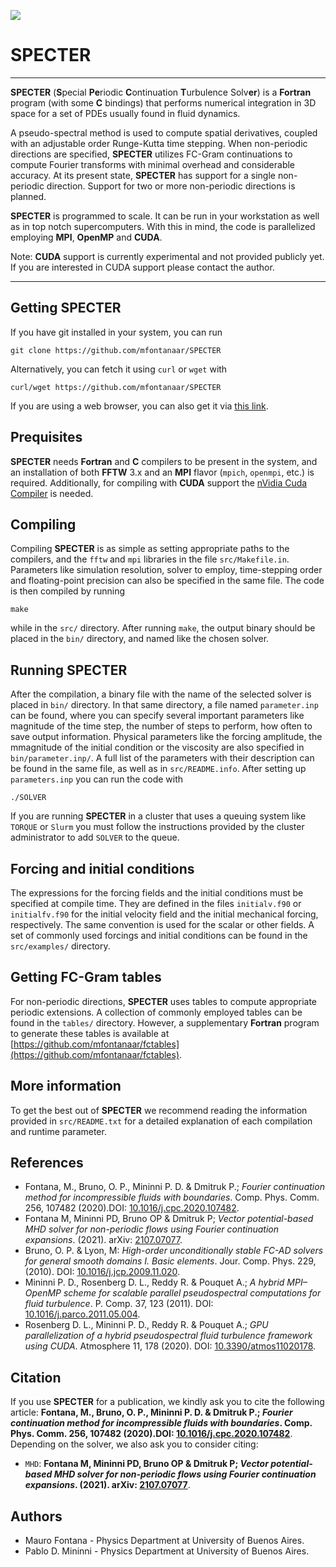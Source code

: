 ![](./specter.svg)

# SPECTER

----
**SPECTER** (**S**pecial **Pe**riodic **C**ontinuation **T**urbulence Solv**er**) is a **Fortran** program (with some **C** bindings) that performs numerical integration in 3D space for a set of PDEs usually found in fluid dynamics. 

A pseudo-spectral method is used to compute spatial derivatives, coupled with an adjustable order Runge-Kutta time stepping. When non-periodic directions are specified, **SPECTER** utilizes FC-Gram continuations to compute Fourier transforms with minimal overhead and considerable accuracy. At its present state, **SPECTER** has support for a single non-periodic direction. Support for two or more non-periodic directions is planned.

**SPECTER** is programmed to scale. It can be run in your workstation as well as in top notch supercomputers. With this in mind, the code is parallelized employing **MPI**, **OpenMP** and **CUDA**.

Note: **CUDA** support is currently experimental and not provided publicly yet. If you are interested in CUDA support please contact the author.

----
## Getting SPECTER
If you have git installed in your system, you can run 
```
git clone https://github.com/mfontanaar/SPECTER
```
Alternatively, you can fetch it using `curl` or `wget` with
```
curl/wget https://github.com/mfontanaar/SPECTER
```
If you are using a web browser, you can also get it via [this link](https://github.com/mfontanaar/SPECTER/archive/master.zip).

## Prequisites
**SPECTER** needs **Fortran** and **C** compilers to be present in the system, and an installation of both **FFTW** 3.x and an **MPI** flavor (`mpich`, `openmpi`, etc.) is required. Additionally, for compiling with **CUDA** support the [nVidia Cuda Compiler](https://developer.nvidia.com/cuda-llvm-compiler) is needed.

## Compiling
Compiling **SPECTER** is as simple as setting appropriate paths to the compilers, and the `fftw` and `mpi` libraries in the file `src/Makefile.in`. Parameters like simulation resolution, solver to employ, time-stepping order and floating-point precision can also be specified in the same file. The code is then compiled by running 
```
make
```
while in the `src/` directory. After running `make`, the output binary should be placed in the `bin/` directory, and named like the chosen solver.

## Running SPECTER
After the compilation, a binary file with the name of the selected solver is placed in `bin/` directory. In that same directory, a file named `parameter.inp` can be found, where you can specify several important parameters like magnitude of the time step, the number of steps to perform, how often to save output information. Physical parameters like the forcing amplitude, the mmagnitude of the initial condition or the viscosity are also specified in `bin/parameter.inp/`. A full list of the parameters with their description can be found in the same file, as well as in `src/README.info`. After setting up `parameters.inp` you can run the code with
```
./SOLVER
```
If you are running **SPECTER** in a cluster that uses a queuing system like `TORQUE` or `Slurm` you must follow the instructions provided by the cluster administrator to add `SOLVER` to the queue.

## Forcing and initial conditions
The expressions for the forcing fields and the initial conditions must be specified at compile time. They are defined in the files `initialv.f90` or `initialfv.f90` for the initial velocity field and the initial mechanical forcing, respectively. The same convention is used for the scalar or other fields. A set of commonly used forcings and initial conditions can be found in the `src/examples/` directory.

## Getting FC-Gram tables
For non-periodic directions, **SPECTER** uses tables to compute appropriate periodic extensions. A collection of commonly employed tables can be found in the `tables/` directory. However, a supplementary **Fortran** program to generate these tables is available at [https://github.com/mfontanaar/fctables](https://github.com/mfontanaar/fctables).

## More information
To get the best out of **SPECTER** we recommend reading the information provided in `src/README.txt` for a detailed explanation of each compilation and runtime parameter.

## References
- Fontana, M., Bruno, O. P., Mininni P. D. & Dmitruk P.; *Fourier continuation method for incompressible fluids with boundaries*. Comp. Phys. Comm. 256, 107482 (2020).DOI: [10.1016/j.cpc.2020.107482](https://doi.org/10.1016/j.cpc.2020.107482).
- Fontana M, Mininni PD, Bruno OP & Dmitruk P; *Vector potential-based MHD solver for non-periodic flows using Fourier continuation expansions*. (2021). arXiv: [2107.07077](https://arxiv.org/abs/2107.07077).
- Bruno, O. P. & Lyon, M: *High-order unconditionally stable FC-AD solvers for general smooth domains I. Basic elements*. Jour. Comp. Phys.  229, (2010). DOI: [10.1016/j.jcp.2009.11.020](https://doi.org/10.1016/j.jcp.2009.11.020).
- Mininni P. D., Rosenberg D. L., Reddy R. & Pouquet A.; *A hybrid MPI–OpenMP scheme for scalable parallel pseudospectral computations for fluid turbulence*. P. Comp. 37, 123 (2011). DOI: [10.1016/j.parco.2011.05.004](https://doi.org/10.1016/j.parco.2011.05.004).
- Rosenberg D. L., Mininni P. D., Reddy R. & Pouquet A.; *GPU parallelization of a hybrid pseudospectral fluid turbulence framework using CUDA*.  Atmosphere 11, 178 (2020). DOI: [10.3390/atmos11020178](https://doi.org/10.3390/atmos11020178).

## Citation
If you use **SPECTER** for a publication, we kindly ask you to cite the following article: **Fontana, M., Bruno, O. P., Mininni P. D. & Dmitruk P.; *Fourier continuation method for incompressible fluids with boundaries*. Comp. Phys. Comm. 256, 107482 (2020).DOI: [10.1016/j.cpc.2020.107482](https://doi.org/10.1016/j.cpc.2020.107482)**.
Depending on the solver, we also ask you to consider citing:
- `MHD`: **Fontana M, Mininni PD, Bruno OP & Dmitruk P; *Vector potential-based MHD solver for non-periodic flows using Fourier continuation expansions*. (2021). arXiv: [2107.07077](https://arxiv.org/abs/2107.07077)**.

## Authors
- Mauro Fontana - Physics Department at University of Buenos Aires.
- Pablo D. Mininni - Physics Department at University of Buenos Aires.
